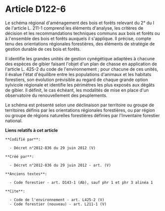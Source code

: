 # Article D122-6

Le schéma régional d'aménagement des bois et forêts relevant du 2° du I de l'article L. 211-1 comprend les éléments
d'analyse, les critères de décision et les recommandations techniques communs aux bois et forêts ou à l'ensemble des bois et
forêts auxquels il s'applique. Il précise, compte tenu des orientations régionales forestières, des éléments de stratégie de
gestion durable de ces bois et forêts. 

Il identifie les grandes unités de gestion cynégétique adaptées à chacune des espèces de gibier faisant l'objet d'un plan de
chasse en application de l'article L. 425-2 du code de l'environnement ; pour chacune de ces unités, il évalue l'état
d'équilibre entre les populations d'animaux et les habitats forestiers, son évolution prévisible au regard de chaque grande
option sylvicole régionale et identifie les périmètres les plus exposés aux dégâts de gibier. Il définit, le cas échéant, les
modalités de mise en place d'un observatoire du renouvellement des peuplements. 

Le schéma est présenté selon une déclinaison par territoire ou groupe de territoires définis par les orientations régionales
forestières, ou par région ou groupe de régions naturelles forestières définies par l'Inventaire forestier national.

**Liens relatifs à cet article**

	**Codifié par**:

	  - Décret n°2012-836 du 29 juin 2012 (V)

	**Créé par**:

	  - Décret n°2012-836 du 29 juin 2012 - art. (V)

	**Anciens textes**:

	  - Code forestier - art. D143-1 (Ab), sauf phr 1 et phr 3 alinéa 1

	**Cite**:

	  - Code de l'environnement - art. L425-2 (V)
	  - Code forestier (nouveau) - art. L211-1 (V)
